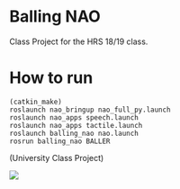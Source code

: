 # Balling NAO

Class Project for the HRS 18/19 class.

# How to run

```
(catkin_make)
roslaunch nao_bringup nao_full_py.launch
roslaunch nao_apps speech.launch
roslaunch nao_apps tactile.launch
roslaunch balling_nao nao.launch
rosrun balling_nao BALLER

```
(University Class Project)

[![](http://img.youtube.com/vi/zpTU9PEzSTk/0.jpg)](http://www.youtube.com/watch?v=zpTU9PEzSTk "Balling Nao")

